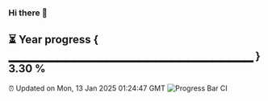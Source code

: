 ### Hi there 👋
⏳ Year progress { ▁▁▁▁▁▁▁▁▁▁▁▁▁▁▁▁▁▁▁▁▁▁▁▁▁▁▁▁▁▁ } 3.30 %
---
⏰ Updated on Mon, 13 Jan 2025 01:24:47 GMT
![Progress Bar CI](https://github.com/liununu/liununu/workflows/Progress%20Bar%20CI/badge.svg)
